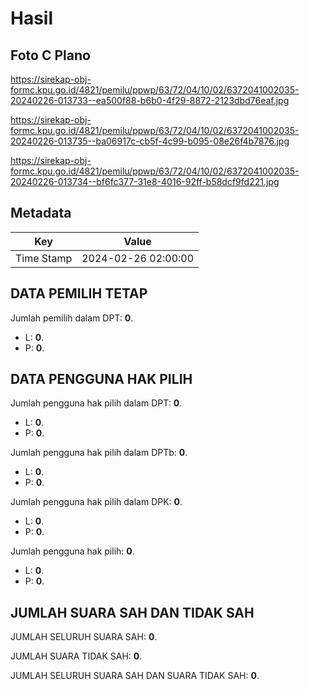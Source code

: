 # Hasil

## Foto C Plano

https://sirekap-obj-formc.kpu.go.id/4821/pemilu/ppwp/63/72/04/10/02/6372041002035-20240226-013733--ea500f88-b6b0-4f29-8872-2123dbd76eaf.jpg

https://sirekap-obj-formc.kpu.go.id/4821/pemilu/ppwp/63/72/04/10/02/6372041002035-20240226-013735--ba06917c-cb5f-4c99-b095-08e26f4b7876.jpg

https://sirekap-obj-formc.kpu.go.id/4821/pemilu/ppwp/63/72/04/10/02/6372041002035-20240226-013734--bf6fc377-31e8-4016-92ff-b58dcf9fd221.jpg


## Metadata

| Key        | Value               |
| ---------- | ------------------- |
| Time Stamp | 2024-02-26 02:00:00 |


## DATA PEMILIH TETAP

Jumlah pemilih dalam DPT: **0**.
 * L: **0**.
 * P: **0**.

## DATA PENGGUNA HAK PILIH

Jumlah pengguna hak pilih dalam DPT: **0**.
 * L: **0**.
 * P: **0**.

Jumlah pengguna hak pilih dalam DPTb: **0**.
 * L: **0**.
 * P: **0**.

Jumlah pengguna hak pilih dalam DPK: **0**.
 * L: **0**.
 * P: **0**.

Jumlah pengguna hak pilih: **0**.
 * L: **0**.
 * P: **0**.

## JUMLAH SUARA SAH DAN TIDAK SAH

JUMLAH SELURUH SUARA SAH: **0**.

JUMLAH SUARA TIDAK SAH: **0**.

JUMLAH SELURUH SUARA SAH DAN SUARA TIDAK SAH: **0**.



